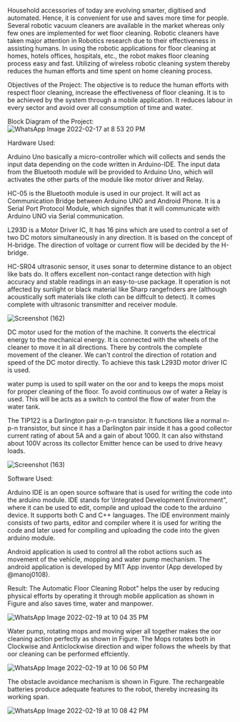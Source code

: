 Household accessories of today are evolving smarter, digitised and automated. Hence, it
is convenient for use and saves more time for people. Several robotic vacuum cleaners
are available in the market whereas only few ones are implemented for wet floor cleaning.
Robotic cleaners have taken major attention in Robotics research due to their effectiveness
in assisting humans. In using the robotic applications for floor cleaning at homes, hotels
offices, hospitals, etc., the robot makes floor cleaning process easy and fast. Utilizing of
wireless robotic cleaning system thereby reduces the human efforts and time spent on
home cleaning process.


Objectives of the Project:
The objective is to reduce the human efforts with respect floor cleaning, increase the
effectiveness of floor cleaning. It is to be achieved by the system through a mobile application. It reduces labour in every sector and avoid over all consumption of time and water.

Block Diagram of the Project:
![WhatsApp Image 2022-02-17 at 8 53 20 PM](https://user-images.githubusercontent.com/99895380/154513232-39264e94-a780-44dc-bb03-9c02f9ec218d.jpeg)


Hardware Used:

Arduino Uno basically a micro-controller which will collects and sends the input data depending on the code written in Arduino-IDE. The input data from the Bluetooth module
will be provided to Arduino Uno, which will activates the other parts of the module like
motor driver and Relay.


HC-05 is the Bluetooth module is used in our project. It will act as Communication
Bridge between Arduino UNO and Android Phone. It is a Serial Port Protocol Module,
which signifes that it will communicate with Arduino UNO via Serial communication.


L293D is a Motor Driver IC, It has 16 pins which are used to control a set of two DC motors
simultaneously in any direction. It is based on the concept of H-bridge. The direction of
voltage or current flow will be decided by the H-bridge.


HC-SR04 ultrasonic sensor, it uses sonar to determine distance to
an object like bats do. It offers excellent non-contact range detection with high accuracy
and stable readings in an easy-to-use package. It operation is not affected by sunlight or
black material like Sharp rangefnders are (although acoustically soft materials like cloth
can be diffcult to detect). It comes complete with ultrasonic transmitter and receiver
module.

![Screenshot (162)](https://user-images.githubusercontent.com/99895380/154809242-641c9ca1-cccf-4bef-a0a3-36ec4eace8c9.png)

DC motor used for the motion of the machine.
It converts the electrical energy to the mechanical energy. It is connected with the wheels
of the cleaner to move it in all directions. There by controls the complete movement of
the cleaner. We can't control the direction of rotation and speed of the DC motor directly.
To achieve this task L293D motor driver IC is used.

water pump is used to spill water on the 
oor and to keeps the mops moist for
proper cleaning of the 
floor. To avoid continuous 
ow of water a Relay is used. This will
be acts as a switch to control the 
flow of water from the water tank.

The TIP122 is a Darlington pair n-p-n transistor. It functions like a normal n-p-n transistor, but since it has a Darlington pair inside it has a good collector current rating of about 5A and a gain of about 1000. It can also withstand about 100V across its collector Emitter hence can be used to drive heavy loads.

![Screenshot (163)](https://user-images.githubusercontent.com/99895380/154809428-b3cd2c39-99af-4fa6-a3a7-db636eb4a222.png)

Software Used:

Arduino IDE is an open source software that is used for writing the code into the arduino
module. IDE stands for \Integrated Development Environment", where it can be used to
edit, compile and upload the code to the arduino device. It supports both C and C++
languages. The IDE environment mainly consists of two parts, editor and compiler where
it is used for writing the code and later used for compiling and uploading the code into
the given arduino module.

Android application is used to control all the robot actions such as movement of the
vehicle, mopping and water pump mechanism. The android application is developed by MIT App inventor (App developed by @manoj0108).


Result:
The Automatic Floor Cleaning Robot" helps the user by reducing physical efforts by
operating it through mobile application as shown in Figure and also saves time, water
and manpower.

![WhatsApp Image 2022-02-19 at 10 04 35 PM](https://user-images.githubusercontent.com/99895380/154809802-96756f19-6ed2-4f54-aa59-ad6cf8edace8.jpeg)

Water pump, rotating mops and moving wiper all together makes the 
oor cleaning action
perfectly as shown in Figure. The Mops rotates both in Clockwise and Anticlockwise
direction and wiper follows the wheels by that 
oor cleaning can be performed effciently.

![WhatsApp Image 2022-02-19 at 10 06 50 PM](https://user-images.githubusercontent.com/99895380/154809853-6e625dee-6284-466d-bedc-f40539410490.jpeg)

The obstacle avoidance mechanism is shown in Figure. The rechargeable batteries produce adequate features to the robot, thereby increasing its working span.

![WhatsApp Image 2022-02-19 at 10 08 42 PM](https://user-images.githubusercontent.com/99895380/154809947-9520dc55-accb-4b55-ba8d-f6daa8657060.jpeg)
